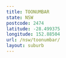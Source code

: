 ```yaml
---
title: TOONUMBAR
state: NSW
postcode: 2474
latitude: -28.499375
longitude: 152.88504
url: /nsw/toonumbar/
layout: suburb
---
```


